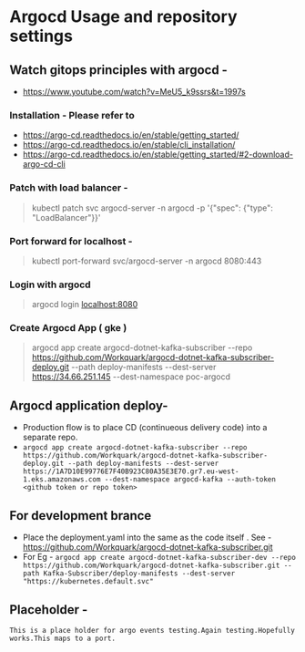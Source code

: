 # Argocd Usage and repository settings

## Watch gitops principles with argocd -

- <https://www.youtube.com/watch?v=MeU5_k9ssrs&t=1997s>

### Installation - Please refer to

- <https://argo-cd.readthedocs.io/en/stable/getting_started/>
- <https://argo-cd.readthedocs.io/en/stable/cli_installation/>
- <https://argo-cd.readthedocs.io/en/stable/getting_started/#2-download-argo-cd-cli>

### Patch with load balancer -

> kubectl patch svc argocd-server -n argocd -p '{"spec": {"type": "LoadBalancer"}}'  

### Port forward for localhost -

> kubectl port-forward svc/argocd-server -n argocd 8080:443

### Login with argocd

> argocd login <localhost:8080>

### Create Argocd App ( gke )

> argocd app create argocd-dotnet-kafka-subscriber --repo <https://github.com/Workquark/argocd-dotnet-kafka-subscriber-deploy.git> --path deploy-manifests --dest-server <https://34.66.251.145> --dest-namespace poc-argocd

## Argocd application deploy-

- Production flow is to place CD (continueous delivery code) into a separate repo.
- `argocd app create argocd-dotnet-kafka-subscriber --repo https://github.com/Workquark/argocd-dotnet-kafka-subscriber-deploy.git --path deploy-manifests --dest-server https://1A7D10E99776E7F40B923C80A35E3E70.gr7.eu-west-1.eks.amazonaws.com --dest-namespace argocd-kafka --auth-token <github token or repo token>`

## For development brance

- Place the deployment.yaml into the same as the code itself . See - <https://github.com/Workquark/argocd-dotnet-kafka-subscriber.git>
- For Eg - `argocd app create argocd-dotnet-kafka-subscriber-dev --repo https://github.com/Workquark/argocd-dotnet-kafka-subscriber.git --path Kafka-Subscriber/deploy-manifests --dest-server "https://kubernetes.default.svc"`

## Placeholder -

    This is a place holder for argo events testing.Again testing.Hopefully works.This maps to a port.
